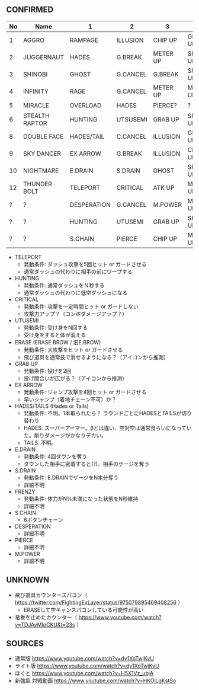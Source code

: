 ## CONFIRMED

|No|Name|1|2|3|4|5|Note|
|--|----|-|-|-|-|-|----|
|1|AGGRO|RAMPAGE|ILLUSION|CHIP UP|GRAB UP|ERASE|通常版PV。対戦動画で確定|
|2|JUGGERNAUT|HADES|G.BREAK|METER UP|SPEED UP|ATK UP|βから変更なし|
|3|SHINOBI|GHOST|G.CANCEL|G.BREAK|SPEED UP|ATK UP|βから変更なし|
|4|INFINITY|RAGE|G.CANCEL|METER UP|METER UP|METER UP|βから変更なし|
|5|MIRACLE|OVERLOAD|HADES|PIERCE?|?|?|βはILLUSION、GC、GB|
|6|STEALTH RAPTOR|HUNTING|UTSUSEMI|GRAB UP|SPEED UP|SPEED UP|対戦動画より|
|8|DOUBLE FACE|HADES/TAIL|C.CANCEL|ILLUSION|GRAB UP|SPEED UP|対戦動画より|
|9|SKY DANCER|EX ARROW|G.BREAK|ILLUSION|CHIP UP|FRENZY|通常版PV|
|10|NIGHTMARE|E.DRAIN|S.DRAIN|GHOST|SPEED UP|SPEED UP|対戦動画|
|12|THUNDER BOLT|TELEPORT|CRITICAL|ATK UP|METER UP|FRENZY|対戦動画より|
|?|?|DESPERATION|G.CANCEL|M.POWER|METER UP|METER UP|ほくとPVなど|
|?|?|HUNTING|UTUSEMI|GRAB UP|SPEED UP|SPEED UP|通常版PV|
|?|?|S.CHAIN|PIERCE|CHIP UP|METER UP|ERASE|https://twitter.com/miharasan/status/981756364622974976|



- TELEPORT
  - 発動条件: ダッシュ攻撃を5回ヒット or ガードさせる
  - 通常ダッシュの代わりに相手の前にワープする
- HUNTING
  - 発動条件: 通常ダッシュをＮ秒する
  - 通常ダッシュの代わりに低空ダッシュになる
- CRITICAL
  - 発動条件: 攻撃を一定時間ヒット or ガードしない
  - 攻撃力アップ？（コンボダメージアップ？）
- UTUSEMI
  - 発動条件: 受け身をN回する
  - 受け身をすると体が消える
- ERASE (ERASE BROW / 旧E.BROW)
  - 発動条件: 大攻撃をヒット or ガードさせる
  - 飛び道具を通常技で消せるようになる？（アイコンから推測）
- GRAB UP
  - 発動条件: 投げを2回
  - 投げ間合いが広がる？（アイコンから推測）
- EX ARROW
  - 発動条件: ジャンプ攻撃を4回ヒット or ガードさせる
  - 早いジャンプ（着地チェーン不可）か？
- HADES/TAILS (Hades or Tails)
  - 発動条件: 不明。1本取られたら？ ラウンドごとにHADESとTAILSが切り替わり
  - HADES: スーパーアーマー。βとは違い、空対空は通常食らいになっていた。削りダメージがかなりデカい。
  - TAILS: 不明。
- E.DRAIN
  - 発動条件: 4回ダウンを奪う
  - ダウンした相手に密着すると(?)、相手のゲージを奪う
- S.DRAIN
  - 発動条件: E.DRAINでゲージをN本分奪う
  - 詳細不明
- FRENZY
  - 発動条件: 体力がN%未満になった状態をN秒維持
  - 詳細不明
- S.CHAIN
  - 6ボタンチェーン
- DESPERATION
  - 詳細不明
- PIERCE
  - 詳細不明
- M.POWER
  - 詳細不明


## UNKNOWN

- 飛び道具カウンタースパコン（ https://twitter.com/FightingExLayer/status/975079895469408256 ）
  - ERASEして空キャンスパコンしている可能性が高い
- 竜巻を止めたカウンター（ https://www.youtube.com/watch?v=TDJAyMIpCKU&t=23s ）


## SOURCES

- 通常版 https://www.youtube.com/watch?v=dy1XoTwjKvU
- ライト版 https://www.youtube.com/watch?v=dy1XoTwjKvU
- ほくと https://www.youtube.com/watch?v=H5X1Vz_ubjA
- 新強氣 対戦動画 https://www.youtube.com/watch?v=HKOlLgKstSo
